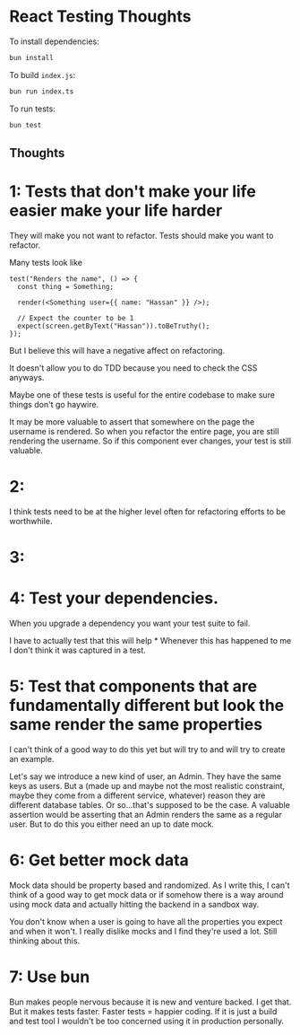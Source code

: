 # React Testing Thoughts

To install dependencies:

```bash
bun install
```

To build `index.js`:

```bash
bun run index.ts
```

To run tests:

```bash
bun test
```

## Thoughts

# 1: Tests that don't make your life easier make your life harder

They will make you not want to refactor. Tests should make you want to refactor.

Many tests look like

```
test("Renders the name", () => {
  const thing = Something;

  render(<Something user={{ name: "Hassan" }} />);

  // Expect the counter to be 1
  expect(screen.getByText("Hassan")).toBeTruthy();
});
```

But I believe this will have a negative affect on refactoring.

It doesn't allow you to do TDD because you need to check the CSS anyways.

Maybe one of these tests is useful for the entire codebase to make sure things don't go haywire.

It may be more valuable to assert that somewhere on the page the username is rendered. So when you refactor the entire page, you are still rendering the username. So if this component ever changes, your test is still valuable.

# 2:

I think tests need to be at the higher level often for refactoring efforts to be worthwhile.

# 3:

# 4: Test your dependencies.

When you upgrade a dependency you want your test suite to fail.

I have to actually test that this will help \* Whenever this has happened to me I don't think it was captured in a test.

# 5: Test that components that are fundamentally different but look the same render the same properties

I can't think of a good way to do this yet but will try to and will try to create an example.

Let's say we introduce a new kind of user, an Admin. They have the same keys as users. But a (made up and maybe not the most realistic constraint, maybe they come from a different service, whatever) reason they are different database tables. Or so…that's supposed to be the case. A valuable assertion would be asserting that an Admin renders the same as a regular user. But to do this you either need an up to date mock.

# 6: Get better mock data

Mock data should be property based and randomized. As I write this, I can't think of a good way to get mock data or if somehow there is a way around using mock data and actually hitting the backend in a sandbox way.

You don't know when a user is going to have all the properties you expect and when it won't. I really dislike mocks and I find they're used a lot. Still thinking about this.

# 7: Use bun

Bun makes people nervous because it is new and venture backed. I get that. But it makes tests faster. Faster tests = happier coding. If it is just a build and test tool I wouldn't be too concerned using it in production personally.

